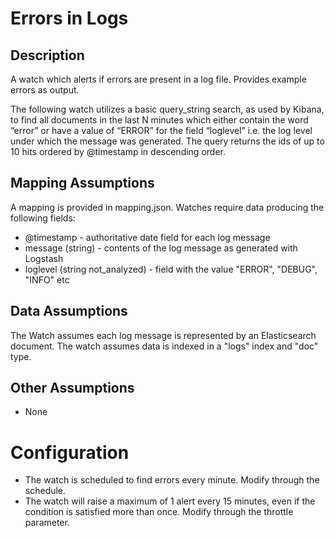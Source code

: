 # Errors in Logs

## Description

A watch which alerts if errors are present in a log file. Provides example errors as output.

The following watch utilizes a basic query_string search, as used by Kibana, to find all documents in the last N minutes which either contain the word “error” or have a value of “ERROR” for the field “loglevel” i.e. the log level under which the message was generated.  The query returns the ids of up to 10 hits ordered by @timestamp in descending order.

## Mapping Assumptions

A mapping is provided in mapping.json.  Watches require data producing the following fields:

* @timestamp - authoritative date field for each log message
* message (string) - contents of the log message as generated with Logstash
* loglevel (string not_analyzed) - field with the value "ERROR", "DEBUG", "INFO" etc

## Data Assumptions

The Watch assumes each log message is represented by an Elasticsearch document. The watch assumes data is indexed in a "logs" index and "doc" type.

## Other Assumptions

* None

# Configuration

* The watch is scheduled to find errors every minute. Modify through the schedule.
* The watch will raise a maximum of 1 alert every 15 minutes, even if the condition is satisfied more than once. Modify through the throttle parameter.
